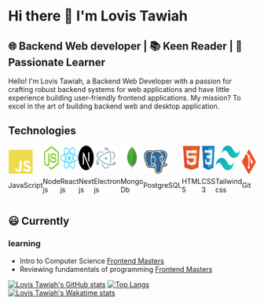 # Hi there 👋 I'm Lovis Tawiah

## 🌐 Backend Web developer | 📚 Keen Reader | 🧠 Passionate Learner

Hello! I'm Lovis Tawiah, a Backend Web Developer with a passion for crafting robust backend systems for web applications and have little experience building user-friendly frontend applications. My mission? To excel in the art of building backend web and desktop application.

## Technologies

<div style="display:flex;  width:100%; justify-content:space-evenly;">

<div style ="display: flex; flex-direction: column; justify-content: center;">
<img src="./img/javascript-plain.svg" alt="javascript" width="50px" height="50px" />
<p>JavaScript</p>
</div>

<div style ="display: flex; flex-direction: column; justify-content: center;">
<img src="./img/nodejs-original.svg" alt="javascript" width="50px" height="50px" />
<p>Node js</p>
</div>
<div style ="display: flex; flex-direction: column; justify-content: center;">
<img src="./img/react-original.svg" alt="javascript" width="50px" height="50px" />
<p>React js</p>
</div>
<div style ="display: flex; flex-direction: column; justify-content: center;">
<img src="./img/nextjs-original.svg" alt="javascript" width="50px" height="50px" />
<p>Next js</p>
</div>
<div style ="display: flex; flex-direction: column; justify-content: center;">
<img src="./img/electron-original.svg" alt="javascript" width="50px" height="50px" />
<p>Electron js</p>
</div>
<div style ="display: flex; flex-direction: column; justify-content: center;">
<img src="./img/mongodb-original.svg" alt="javascript" width="50px" height="50px" />
<p>Mongo Db</p>
</div>
<div style ="display: flex; flex-direction: column; justify-content: center;">
<img src="./img/postgresql-original.svg" alt="javascript" width="50px" height="50px" />
<p>PostgreSQL</p>
</div>
<div style ="display: flex; flex-direction: column; justify-content: center;">
<img src="./img/html5-original.svg" alt="javascript" width="50px" height="50px" />
<p>HTML 5</p>
</div>
<div style ="display: flex; flex-direction: column; justify-content: center;">
<img src="./img/css3-original.svg" alt="javascript" width="50px" height="50px" />
<p>CSS 3</p>
</div>
<div style ="display: flex; flex-direction: column; justify-content: center;">
<img src="./img/tailwind-css.svg" alt="javascript" width="50px" height="50px" />
<p>Tailwind css</p>
</div>
<div style ="display: flex; flex-direction: column; justify-content: center;">
<img src="./img/git-original.svg" alt="javascript" width="50px" height="50px" />
<p>Git</p>
</div>
</div>

## 😃 Currently

### learning

- Intro to Computer Science [Frontend Masters](https://frontendmasters.com/)
- Reviewing fundamentals of programming [Frontend Masters](https://frontendmasters.com/)

[![Lovis Tawiah's GitHub stats](https://github-readme-stats.vercel.app/api?username=lovistawiah&show_icons=true)](https://github.com/lovistawiah/)
[![Top Langs](https://github-readme-stats.vercel.app/api/top-langs/?username=lovistawiah&layout=compact&langs_count=8&card_width=320)](https://github.com/lovistawiah/)
[![Lovis Tawiah's Wakatime stats](https://github-readme-stats.vercel.app/api/wakatime?username=lovistawiah)](https://wakatime.com/@lovistawiah)
